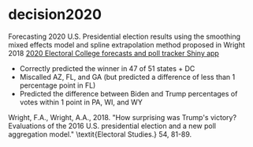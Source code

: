 # decision2020
Forecasting 2020 U.S. Presidential election results using the smoothing mixed effects model and spline extrapolation method proposed in Wright 2018
[2020 Electoral College forecasts and poll tracker Shiny app](https://lisa-wilson.shinyapps.io/decision2020/)

- Correctly predicted the winner in 47 of 51 states + DC
- Miscalled AZ, FL, and GA (but predicted a difference of less than 1 percentage point in FL)
- Predicted the difference between Biden and Trump percentages of votes within 1 point in PA, WI, and WY

Wright, F.A., Wright, A.A., 2018. "How surprising was Trump's victory? Evaluations of the 2016 U.S. presidential election and a new poll aggregation model." \textit{Electoral Studies.} 54, 81-89.
